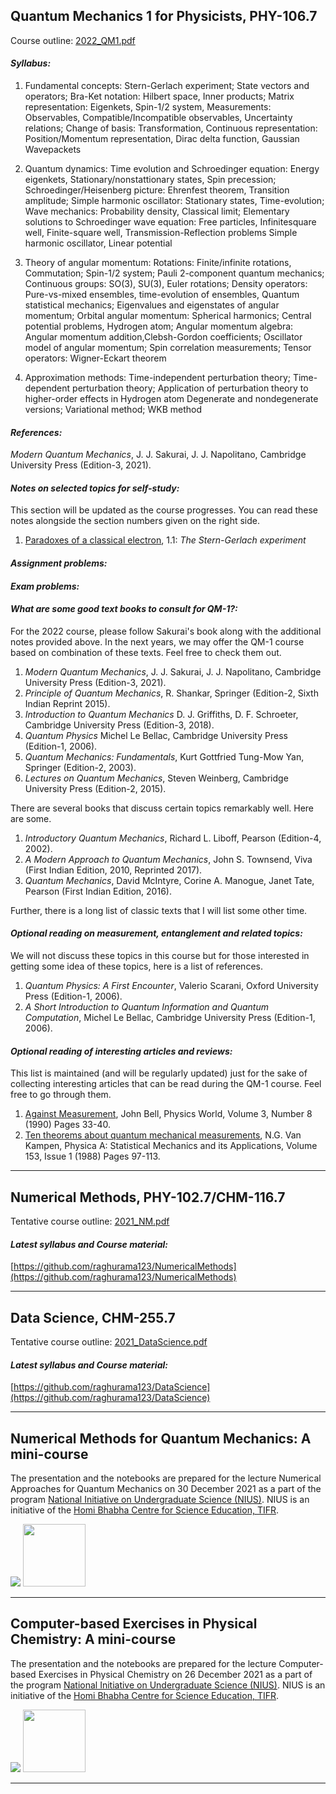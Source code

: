 ## Quantum Mechanics 1 for Physicists, PHY-106.7

Course outline: [2022_QM1.pdf](teaching/2022_QM1.pdf)

#### _Syllabus:_ 

1. Fundamental concepts: Stern-Gerlach experiment; State vectors and operators; Bra-Ket notation: Hilbert space, Inner products; Matrix representation: Eigenkets, Spin-1/2 system, Measurements: Observables, Compatible/Incompatible observables, Uncertainty relations; Change of basis: Transformation, Continuous representation: Position/Momentum representation, Dirac delta function, Gaussian Wavepackets

2. Quantum dynamics: Time evolution and Schroedinger equation: Energy eigenkets, Stationary/nonstattionary states, Spin precession; Schroedinger/Heisenberg picture: Ehrenfest theorem, Transition amplitude; Simple harmonic oscillator: Stationary states, Time-evolution; Wave mechanics: Probability density, Classical limit; Elementary solutions to Schroedinger wave equation: Free particles, Infinitesquare well, Finite-square well, Transmission-Reflection problems Simple harmonic oscillator, Linear potential   

3. Theory of angular momentum: Rotations: Finite/infinite rotations, Commutation; Spin-1/2 system; Pauli 2-component quantum mechanics; Continuous groups: SO(3), SU(3), Euler rotations; Density operators: Pure-vs-mixed ensembles, time-evolution of ensembles, Quantum statistical mechanics; Eigenvalues and eigenstates of angular momentum; Orbital angular momentum: Spherical harmonics; Central potential problems, Hydrogen atom; Angular momentum algebra: Angular momentum
addition,Clebsh-Gordon coefficients; Oscillator model of angular momentum; Spin correlation measurements; Tensor operators: Wigner-Eckart theorem     

4. Approximation methods: Time-independent perturbation theory; Time-dependent perturbation theory; Application of perturbation theory to higher-order effects in Hydrogen atom Degenerate and nondegenerate versions; Variational method; WKB method   

#### _References:_     

_Modern Quantum Mechanics_, J. J. Sakurai, J. J. Napolitano, Cambridge University Press (Edition-3, 2021).    

#### _Notes on selected topics for self-study:_   
This section will be updated as the course progresses. You can read these notes alongside the section numbers given on the right side.

1. [Paradoxes of a classical electron](teaching/QM2022_Sakurai_Notes/Notes_on_SelectedTopics_in_QM_for_Sakurai_01.pdf), 1.1: _The Stern-Gerlach experiment_    

#### _Assignment problems:_       

#### _Exam problems:_        

#### _What are some good text books to consult for QM-1?:_ 

For the 2022 course, please follow Sakurai's book along with the additional notes provided above. In the next years, we may offer the QM-1 course based on combination of these texts. Feel free to check them out. 

1. _Modern Quantum Mechanics_, J. J. Sakurai, J. J. Napolitano, Cambridge University Press (Edition-3, 2021).   
2. _Principle of Quantum Mechanics_, R. Shankar, Springer (Edition-2, Sixth Indian Reprint 2015).  
3. _Introduction to Quantum Mechanics_ D. J. Griffiths, D. F. Schroeter, Cambridge University Press (Edition-3, 2018).    
4. _Quantum Physics_ Michel Le Bellac, Cambridge University Press (Edition-1, 2006).   
5. _Quantum Mechanics: Fundamentals_, Kurt Gottfried Tung-Mow Yan, Springer (Edition-2, 2003).  
6. _Lectures on Quantum Mechanics_, Steven Weinberg, Cambridge University Press (Edition-2, 2015).   
 
There are several books that discuss certain topics remarkably well. Here are some.

1. _Introductory Quantum Mechanics_, Richard L. Liboff, Pearson (Edition-4, 2002).   
2. _A Modern Approach to Quantum Mechanics_, John S. Townsend, Viva (First Indian Edition, 2010, Reprinted 2017).   
3. _Quantum Mechanics_, David McIntyre, Corine A. Manogue, Janet Tate, Pearson (First Indian Edition, 2016).    

Further, there is a long list of classic texts that I will list some other time.

#### _Optional reading on measurement, entanglement and related topics:_    

We will not discuss these topics in this course but for those interested in getting some idea of these topics, here is a list of references.

1. _Quantum Physics: A First Encounter_, Valerio Scarani, Oxford University Press (Edition-1, 2006).    
2. _A Short Introduction to Quantum Information and Quantum Computation_, Michel Le Bellac, Cambridge University Press (Edition-1, 2006).  

#### _Optional reading of interesting articles and reviews:_    

This list is maintained (and will be regularly updated) just for the sake of collecting interesting articles that can be read during the QM-1 course. Feel free to go through them.

1. [Against Measurement](https://doi.org/10.1088/2058-7058/3/8/26), John Bell, Physics World, Volume 3, Number 8 (1990) Pages 33-40.    
2. [Ten theorems about quantum mechanical measurements](https://doi.org/10.1016/0378-4371(88)90105-7), N.G. Van Kampen, Physica A: Statistical Mechanics and its Applications, Volume 153, Issue 1 (1988) Pages 97-113.    

* * *

## Numerical Methods, PHY-102.7/CHM-116.7

Tentative course outline: [2021_NM.pdf](teaching/2021_NM.pdf)

#### _Latest syllabus and Course material:_ 

[https://github.com/raghurama123/NumericalMethods](https://github.com/raghurama123/NumericalMethods)     

* * *

## Data Science, CHM-255.7

Tentative course outline: [2021_DataScience.pdf](teaching/2021_DataScience.pdf)

#### _Latest syllabus and Course material:_ 

[https://github.com/raghurama123/DataScience](https://github.com/raghurama123/DataScience)     

* * *    

## Numerical Methods for Quantum Mechanics: A mini-course

The presentation and the notebooks are prepared for the lecture Numerical Approaches for Quantum Mechanics on 30 December 2021 as a part of the program
[National Initiative on Undergraduate Science (NIUS)](https://nius.hbcse.tifr.res.in/). NIUS is an initiative of the [Homi Bhabha Centre for Science Education, TIFR](https://www.hbcse.tifr.res.in/).

![](https://github.com/raghurama123/NumQM_Basic)
<a href="https://github.com/raghurama123/NumQM_Basic">
<img src="https://raw.githubusercontent.com/raghurama123/NumQM_Basic/main/img/NumQM.png"  height="100">
</a>

* * *

## Computer-based Exercises in Physical Chemistry: A mini-course

The presentation and the notebooks are prepared for the lecture Computer-based Exercises in Physical Chemistry on 26 December 2021 as a part of the program
[National Initiative on Undergraduate Science (NIUS)](https://nius.hbcse.tifr.res.in/). NIUS is an initiative of the [Homi Bhabha Centre for Science Education, TIFR](https://www.hbcse.tifr.res.in/).

![](https://github.com/raghurama123/Comp_PhysChem_Basic)
<a href="https://github.com/raghurama123/Comp_PhysChem_Basic">
<img src="https://raw.githubusercontent.com/raghurama123/Comp_PhysChem_Basic/main/img/Comp_PhysChem.png"  height="100">
</a>

* * *

